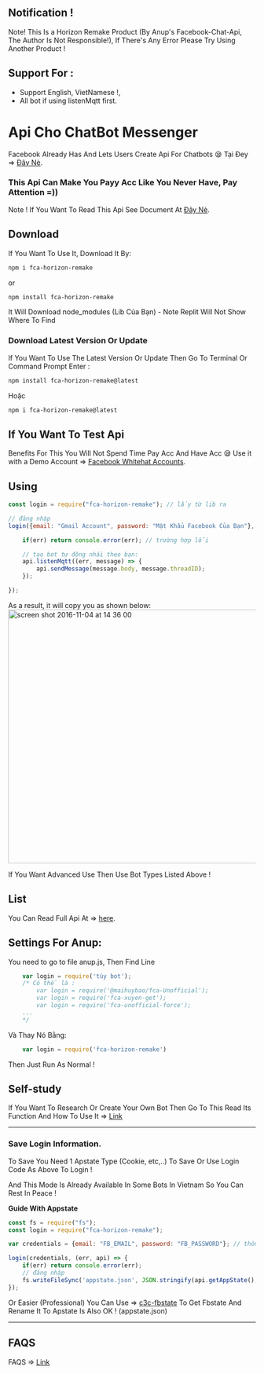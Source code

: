 ## Notification !

Note! This Is a Horizon Remake Product (By Anup's Facebook-Chat-Api, The Author Is Not Responsible!), If There's Any Error Please Try Using Another Product !

## Support For : 

+ Support English, VietNamese !,
+ All bot if using listenMqtt first.

# Api Cho ChatBot Messenger

Facebook Already Has And Lets Users Create Api For Chatbots 😪 Tại Đey => [Đây Nè](https://developers.facebook.com/docs/messenger-platform).

### This Api Can Make You Payy Acc Like You Never Have, Pay Attention =))

Note ! If You Want To Read This Api See Document At [Đây Nè](https://github.com/Anupx0/facebook-chat-api).

## Download 

If You Want To Use It, Download It By:
```bash
npm i fca-horizon-remake
```
or
```bash
npm install fca-horizon-remake
```

It Will Download node_modules (Lib Của Bạn) - Note Replit Will Not Show Where To Find
### Download Latest Version Or Update
If You Want To Use The Latest Version Or Update Then Go To Terminal Or Command Prompt Enter :
```bash
npm install fca-horizon-remake@latest
```
Hoặc
```bash
npm i fca-horizon-remake@latest
```

## If You Want To Test Api 

Benefits For This You Will Not Spend Time Pay Acc And Have Acc 😪
Use it with a Demo Account => [Facebook Whitehat Accounts](https://www.facebook.com/whitehat/accounts/).

## Using

```javascript
const login = require("fca-horizon-remake"); // lấy từ lib ra 

// đăng nhập
login({email: "Gmail Account", password: "Mật Khẩu Facebook Của Bạn"}, (err, api) => {

    if(err) return console.error(err); // trường hợp lỗi

    // tạo bot tự động nhái theo bạn:
    api.listenMqtt((err, message) => {
        api.sendMessage(message.body, message.threadID);
    });

});
```

As a result, it will copy you as shown below:
<img width="517" alt="screen shot 2016-11-04 at 14 36 00" src="https://cloud.githubusercontent.com/assets/4534692/20023545/f8c24130-a29d-11e6-9ef7-47568bdbc1f2.png">

If You Want Advanced Use Then Use Bot Types Listed Above !

## List

You Can Read Full Api At => [here](DOCS.md).

## Settings For Anup: 

You need to go to file anup.js, Then Find Line
```js
    var login = require('tùy bot'); 
    /* Có thể là :
        var login = require('@maihuybao/fca-Unofficial');
        var login = require('fca-xuyen-get');
        var login = require('fca-unofficial-force');
    ...   
    */
```

Và Thay Nó Bằng:

```js
    var login = require('fca-horizon-remake')
```

Then Just Run As Normal  !

## Self-study

If You Want To Research Or Create Your Own Bot Then Go To This Read Its Function And How To Use It => [Link](https://github.com/Schmavery/facebook-chat-api#Unofficial%20Facebook%20Chat%20API)

------------------------------------

### Save Login Information.

To Save You Need 1 Apstate Type (Cookie, etc,..) To Save Or Use Login Code As Above To Login !

And This Mode Is Already Available In Some Bots In Vietnam So You Can Rest In Peace !

__Guide With Appstate__

```js
const fs = require("fs");
const login = require("fca-horizon-remake");

var credentials = {email: "FB_EMAIL", password: "FB_PASSWORD"}; // thông tin tk

login(credentials, (err, api) => {
    if(err) return console.error(err);
    // đăng nhập
    fs.writeFileSync('appstate.json', JSON.stringify(api.getAppState(), null,'\t')); //tạo appstate
});
```

Or Easier (Professional) You Can Use => [c3c-fbstate](https://github.com/c3cbot/c3c-fbstate) To Get Fbstate And Rename It To Apstate Is Also OK ! (appstate.json)

------------------------------------

## FAQS

FAQS => [Link](https://github.com/Anupx0/facebook-chat-api#FAQS)
